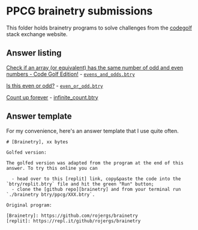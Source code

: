 # PPCG brainetry submissions

This folder holds brainetry programs to solve challenges from the [codegolf](codegolf.stackexchange.com) stack exchange website.

## Answer listing

[Check if an array (or equivalent) has the same number of odd and even numbers - Code Golf Edition!](https://codegolf.stackexchange.com/a/206710/75323) - [`evens_and_odds.btry`](./evens_and_odds.btry)

[Is this even or odd?](https://codegolf.stackexchange.com/a/206829/75323) - [`even_or_odd.btry`](./even_or_odd.btry)

[Count up forever]() - [infinite_count.btry](./infinite_count.btry)

## Answer template

For my convenience, here's an answer template that I use quite often.

```
# [Brainetry], xx bytes

Golfed version:

The golfed version was adapted from the program at the end of this answer. To try this online you can

  - head over to this [replit] link, copy&paste the code into the `btry/replit.btry` file and hit the green "Run" button;
  - clone the [github repo][brainetry] and from your terminal run `./brainetry btry/ppcg/XXX.btry`.

Original program:

[Brainetry]: https://github.com/rojergs/brainetry
[replit]: https://repl.it/github/rojergs/brainetry
```